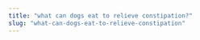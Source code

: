 ```yaml
---
title: "what can dogs eat to relieve constipation?"
slug: "what-can-dogs-eat-to-relieve-constipation"
---
```


